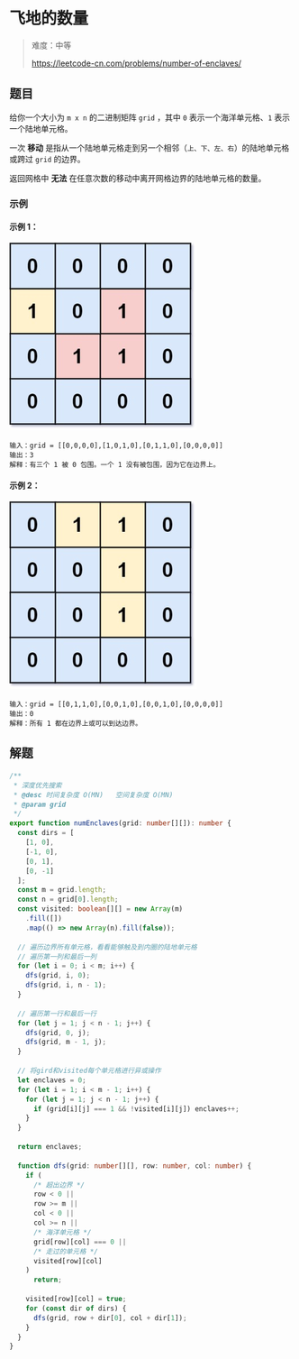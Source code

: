 # 飞地的数量

> 难度：中等
>
> https://leetcode-cn.com/problems/number-of-enclaves/

## 题目

给你一个大小为 `m x n` 的二进制矩阵 `grid` ，其中 `0` 表示一个海洋单元格、`1` 表示一个陆地单元格。

一次 **移动** 是指从一个陆地单元格走到另一个相邻（`上、下、左、右`）的陆地单元格或跨过 `grid` 的边界。

返回网格中 **无法** 在任意次数的移动中离开网格边界的陆地单元格的数量。

### 示例

#### 示例 1：

![number-of-enclaves-1.jpg](../../assets/images/problemset/number-of-enclaves-1.jpg)

```
输入：grid = [[0,0,0,0],[1,0,1,0],[0,1,1,0],[0,0,0,0]]
输出：3
解释：有三个 1 被 0 包围。一个 1 没有被包围，因为它在边界上。
```

#### 示例 2：

![number-of-enclaves-2.jpg](../../assets/images/problemset/number-of-enclaves-2.jpg)

```
输入：grid = [[0,1,1,0],[0,0,1,0],[0,0,1,0],[0,0,0,0]]
输出：0
解释：所有 1 都在边界上或可以到达边界。
```

## 解题

```typescript
/**
 * 深度优先搜索
 * @desc 时间复杂度 O(MN)   空间复杂度 O(MN)
 * @param grid
 */
export function numEnclaves(grid: number[][]): number {
  const dirs = [
    [1, 0],
    [-1, 0],
    [0, 1],
    [0, -1]
  ];
  const m = grid.length;
  const n = grid[0].length;
  const visited: boolean[][] = new Array(m)
    .fill([])
    .map(() => new Array(n).fill(false));

  // 遍历边界所有单元格，看看能够触及到内圈的陆地单元格
  // 遍历第一列和最后一列
  for (let i = 0; i < m; i++) {
    dfs(grid, i, 0);
    dfs(grid, i, n - 1);
  }

  // 遍历第一行和最后一行
  for (let j = 1; j < n - 1; j++) {
    dfs(grid, 0, j);
    dfs(grid, m - 1, j);
  }

  // 将gird和visited每个单元格进行异或操作
  let enclaves = 0;
  for (let i = 1; i < m - 1; i++) {
    for (let j = 1; j < n - 1; j++) {
      if (grid[i][j] === 1 && !visited[i][j]) enclaves++;
    }
  }

  return enclaves;

  function dfs(grid: number[][], row: number, col: number) {
    if (
      /* 超出边界 */
      row < 0 ||
      row >= m ||
      col < 0 ||
      col >= n ||
      /* 海洋单元格 */
      grid[row][col] === 0 ||
      /* 走过的单元格 */
      visited[row][col]
    )
      return;

    visited[row][col] = true;
    for (const dir of dirs) {
      dfs(grid, row + dir[0], col + dir[1]);
    }
  }
}
```